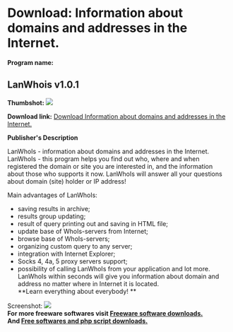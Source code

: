 # Download: Information about domains and addresses in the Internet.

**Program name:**

## LanWhois v1.0.1

  
**Thumbshot:** ![](http://www.freewarefiles.com/screenshot/lanwhois_md.gif)   
  
**Download link:** [Download Information about domains and addresses in the Internet.](http://freesoftwares.boysofts.com/LanWhois-V_program_13208.html)  
  


**Publisher's Description**  
  


LanWhoIs - information about domains and addresses in the Internet. LanWhoIs - this program helps you find out who, where and when registered the domain or site you are interested in, and the information about those who supports it now. LanWhoIs will answer all your questions about domain (site) holder or IP address! 

Main advantages of LanWhoIs: 

  * saving results in archive; 
  * results group updating; 
  * result of query printing out and saving in HTML file; 
  * update base of WhoIs-servers from Internet; 
  * browse base of WhoIs-servers; 
  * organizing custom query to any server; 
  * integration with Internet Explorer; 
  * Socks 4, 4a, 5 proxy servers support; 
  * possibility of calling LanWhoIs from your application and lot more. 
LanWhoIs within seconds will give you information about domain and address no matter where in Internet it is located.   
**Learn everything about everybody! **

  
  
Screenshot: ![](http://www.freewarefiles.com/screenshot/lanwhois.gif)   
**For more freeware softwares visit [Freeware software downloads.](http://freesoftwares.boysofts.com/)**   
**And [Free softwares and php script downloads.](http://www.boysofts.com/)**
